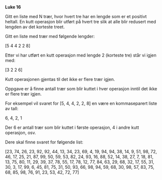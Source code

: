 **Luke 16**

Gitt en liste med N trær, hvor hvert tre har en lengde som er et positivt heltall. En kutt operasjon blir utført på hvert tre slik at alle blir redusert med lengden av det korteste treet.

Gitt en liste med trær med følgende lengder:

[5 4 4 2 2 8]

Etter vi har utført en kutt operasjon med lengde 2 (korteste tre) står vi igjen med:

[3 2 2 6]

Kutt operasjonen gjentas til det ikke er flere trær igjen.

Oppgave er å finne antall trær som blir kuttet i hver operasjon inntil det ikke er flere trær igjen.

For eksempel vil svaret for [5, 4, 4, 2, 2, 8] en være en kommaseparert liste av tall:

6, 4, 2, 1

Der 6 er antall trær som blir kuttet i første operasjon, 4 i andre kutt operasjon, osv.

Dere skal finne svaret for følgende list:

[23, 74, 26, 23, 92, 92, 44, 13, 34, 23, 69, 4, 19, 94, 94, 38, 14, 9, 51, 98, 72, 46, 17, 25, 21, 87, 99, 50, 59, 53, 82, 24, 93, 16, 88, 52, 14, 38, 27, 7, 18, 81, 13, 75, 80, 11, 29, 39, 37, 78, 55, 17, 78, 12, 77, 84, 63, 29, 68, 32, 17, 55, 31, 30, 3, 17, 99, 6, 45, 81, 75, 31, 50, 93, 66, 98, 94, 59, 68, 30, 98, 57, 83, 75, 68, 85, 98, 76, 91, 23, 53, 42, 72, 77]